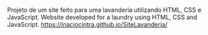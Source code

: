 Projeto de um site feito para uma lavanderia utilizando HTML, CSS e JavaScript. Website developed for a laundry using HTML, CSS and JavaScript.
 https://inaciocintra.github.io/SiteLavanderia/
